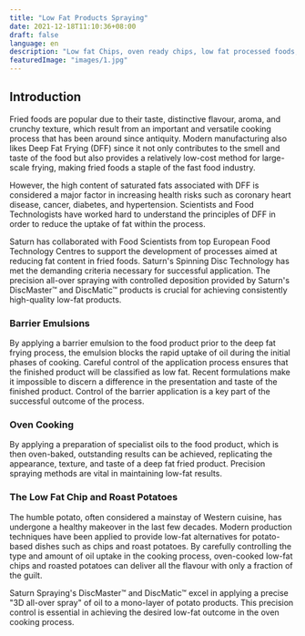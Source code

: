 ```yaml
---
title: "Low Fat Products Spraying"
date: 2021-12-18T11:10:36+08:00
draft: false
language: en
description: "Low fat Chips, oven ready chips, low fat processed foods, roast potatoes"
featuredImage: "images/1.jpg"
---
```


## Introduction

Fried foods are popular due to their taste, distinctive flavour, aroma, and crunchy texture, which result from an important and versatile cooking process that has been around since antiquity. Modern manufacturing also likes Deep Fat Frying (DFF) since it not only contributes to the smell and taste of the food but also provides a relatively low-cost method for large-scale frying, making fried foods a staple of the fast food industry.

However, the high content of saturated fats associated with DFF is considered a major factor in increasing health risks such as coronary heart disease, cancer, diabetes, and hypertension. Scientists and Food Technologists have worked hard to understand the principles of DFF in order to reduce the uptake of fat within the process.

Saturn has collaborated with Food Scientists from top European Food Technology Centres to support the development of processes aimed at reducing fat content in fried foods. Saturn's Spinning Disc Technology has met the demanding criteria necessary for successful application. The precision all-over spraying with controlled deposition provided by Saturn's DiscMaster™ and DiscMatic™ products is crucial for achieving consistently high-quality low-fat products.

### Barrier Emulsions

By applying a barrier emulsion to the food product prior to the deep fat frying process, the emulsion blocks the rapid uptake of oil during the initial phases of cooking. Careful control of the application process ensures that the finished product will be classified as low fat. Recent formulations make it impossible to discern a difference in the presentation and taste of the finished product. Control of the barrier application is a key part of the successful outcome of the process.

### Oven Cooking

By applying a preparation of specialist oils to the food product, which is then oven-baked, outstanding results can be achieved, replicating the appearance, texture, and taste of a deep fat fried product. Precision spraying methods are vital in maintaining low-fat results.

### The Low Fat Chip and Roast Potatoes

The humble potato, often considered a mainstay of Western cuisine, has undergone a healthy makeover in the last few decades. Modern production techniques have been applied to provide low-fat alternatives for potato-based dishes such as chips and roast potatoes. By carefully controlling the type and amount of oil uptake in the cooking process, oven-cooked low-fat chips and roasted potatoes can deliver all the flavour with only a fraction of the guilt.

Saturn Spraying's DiscMaster™ and DiscMatic™ excel in applying a precise "3D all-over spray" of oil to a mono-layer of potato products. This precision control is essential in achieving the desired low-fat outcome in the oven cooking process.
